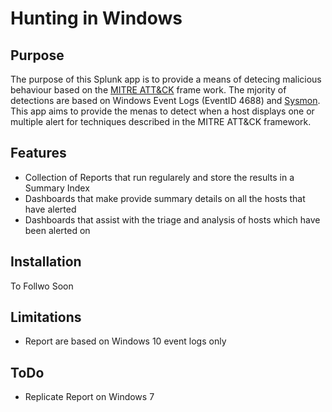 # Hunting in Windows
## Purpose
The purpose of this Splunk app is to provide a means of detecing malicious behaviour based on the [MITRE ATT&CK](https://attack.mitre.org/wiki/Main_Page "Adversarial Tactics, Techniques & Common Knowledge") frame work. The mjority of detections are based on Windows Event Logs (EventID 4688) and [Sysmon](https://docs.microsoft.com/en-us/sysinternals/downloads/sysmon "System Monitor (Sysmon)").
This app aims to provide the menas to detect when a host displays one or multiple alert for techniques described in the MITRE ATT&CK framework. 

## Features
- Collection of Reports that run regularely and store the results in a Summary Index
- Dashboards that make provide summary details on all the hosts that have alerted
- Dashboards that assist with the triage and analysis of hosts which have been alerted on

## Installation
To Follwo Soon


## Limitations
- Report are based on Windows 10 event logs only

## ToDo
- Replicate Report on Windows 7
